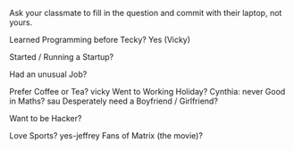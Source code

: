 Ask your classmate to fill in the question and commit with their laptop, not yours.

Learned Programming before Tecky? Yes (Vicky)

Started / Running a Startup?

Had an unusual Job?

Prefer Coffee or Tea?
vicky
Went to Working Holiday?
Cynthia: never
Good in Maths?
sau
Desperately need a Boyfriend / Girlfriend?

Want to be Hacker?

Love Sports?
yes-jeffrey
Fans of Matrix (the movie)?